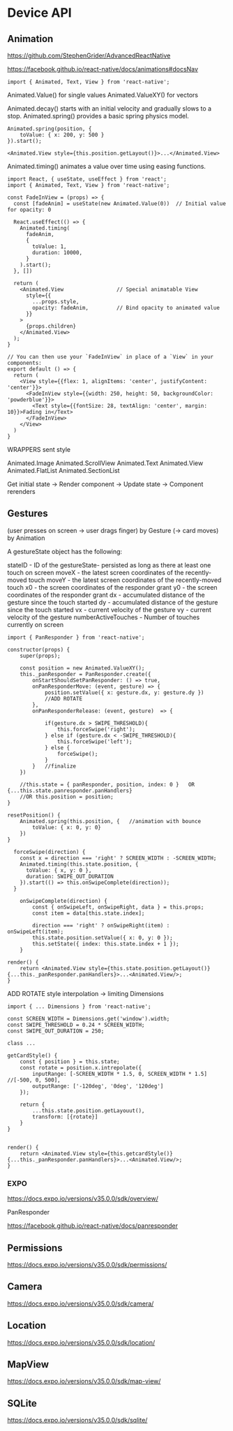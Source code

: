 # Device API

## Animation

https://github.com/StephenGrider/AdvancedReactNative

https://facebook.github.io/react-native/docs/animations#docsNav

```
import { Animated, Text, View } from 'react-native';
```

Animated.Value() for single values
Animated.ValueXY() for vectors

Animated.decay() starts with an initial velocity and gradually slows to a stop.
Animated.spring() provides a basic spring physics model.

```
Animated.spring(position, {
    toValue: { x: 200, y: 500 }
}).start();

<Animated.View style={this.position.getLayout()}>...</Animated.View>
```

Animated.timing() animates a value over time using easing functions.

```
import React, { useState, useEffect } from 'react';
import { Animated, Text, View } from 'react-native';

const FadeInView = (props) => {
  const [fadeAnim] = useState(new Animated.Value(0))  // Initial value for opacity: 0

  React.useEffect(() => {
    Animated.timing(
      fadeAnim,
      {
        toValue: 1,
        duration: 10000,
      }
    ).start();
  }, [])

  return (
    <Animated.View                 // Special animatable View
      style={{
        ...props.style,
        opacity: fadeAnim,         // Bind opacity to animated value
      }}
    >
      {props.children}
    </Animated.View>
  );
}

// You can then use your `FadeInView` in place of a `View` in your components:
export default () => {
  return (
    <View style={{flex: 1, alignItems: 'center', justifyContent: 'center'}}>
      <FadeInView style={{width: 250, height: 50, backgroundColor: 'powderblue'}}>
        <Text style={{fontSize: 28, textAlign: 'center', margin: 10}}>Fading in</Text>
      </FadeInView>
    </View>
  )
}
```

WRAPPERS sent style

Animated.Image
Animated.ScrollView
Animated.Text
Animated.View
Animated.FlatList
Animated.SectionList

Get initial state -> Render component -> Update state -> Component rerenders

## Gestures

(user presses on screen -> user drags finger) by Gesture (-> card moves) by Animation

A gestureState object has the following:

stateID - ID of the gestureState- persisted as long as there at least one touch on screen
moveX - the latest screen coordinates of the recently-moved touch
moveY - the latest screen coordinates of the recently-moved touch
x0 - the screen coordinates of the responder grant
y0 - the screen coordinates of the responder grant
dx - accumulated distance of the gesture since the touch started
dy - accumulated distance of the gesture since the touch started
vx - current velocity of the gesture
vy - current velocity of the gesture
numberActiveTouches - Number of touches currently on screen

```
import { PanResponder } from 'react-native';

constructor(props) {
    super(props);

    const position = new Animated.ValueXY();
    this._panResponder = PanResponder.create({
        onStartShouldSetPanResponder: () => true,
        onPanResponderMove: (event, gesture) => {
            position.setValue({ x: gesture.dx, y: gesture.dy })
            //ADD ROTATE
        },
        onPanResponderRelease: (event, gesture)  => {

            if(gesture.dx > SWIPE_THRESHOLD){
                this.forceSwipe('right');
            } else if (gesture.dx < -SWIPE_THRESHOLD){
                this.forceSwipe('left');
            } else {
                forceSwipe();
            }
        }   //finalize
    })

    //this.state = { panResponder, position, index: 0 }   OR {...this.state.panresponder.panHandlers}
    //OR this.position = position;
}

resetPosition() {
    Animated.spring(this.position, {   //animation with bounce
        toValue: { x: 0, y: 0}
    })
}

  forceSwipe(direction) {
    const x = direction === 'right' ? SCREEN_WIDTH : -SCREEN_WIDTH;
    Animated.timing(this.state.position, {
      toValue: { x, y: 0 },
      duration: SWIPE_OUT_DURATION
    }).start(() => this.onSwipeComplete(direction));
  }

    onSwipeComplete(direction) {
        const { onSwipeLeft, onSwipeRight, data } = this.props;
        const item = data[this.state.index];

        direction === 'right' ? onSwipeRight(item) : onSwipeLeft(item);
        this.state.position.setValue({ x: 0, y: 0 });
        this.setState({ index: this.state.index + 1 });
    }

render() {
    return <Animated.View style={this.state.position.getLayout()}  {...this._panResponder.panHandlers}>...<Animated.View/>;
}

```

ADD ROTATE style interpolation -> limiting Dimensions

```
import { ... Dimensions } from 'react-native';

const SCREEN_WIDTH = Dimensions.get('window').width;
const SWIPE_THRESHOLD = 0.24 * SCREEN_WIDTH;
const SWIPE_OUT_DURATION = 250;

class ...

getCardStyle() {
    const { position } = this.state;
    const rotate = position.x.intrepolate({
        inputRange: [-SCREEN_WIDTH * 1.5, 0, SCREEN_WIDTH * 1.5]  //[-500, 0, 500],
        outputRange: ['-120deg', '0deg', '120deg']
    });

    return {
        ...this.state.position.getLayouut(),
        transform: [{rotate}]
    }
}


render() {
    return <Animated.View style={this.getcardStyle()} {...this._panResponder.panHandlers}>...<Animated.View/>;
}
```

### EXPO

https://docs.expo.io/versions/v35.0.0/sdk/overview/

PanResponder

https://facebook.github.io/react-native/docs/panresponder

## Permissions

https://docs.expo.io/versions/v35.0.0/sdk/permissions/

## Camera

https://docs.expo.io/versions/v35.0.0/sdk/camera/

## Location

https://docs.expo.io/versions/v35.0.0/sdk/location/

## MapView

https://docs.expo.io/versions/v35.0.0/sdk/map-view/

## SQLite

https://docs.expo.io/versions/v35.0.0/sdk/sqlite/
